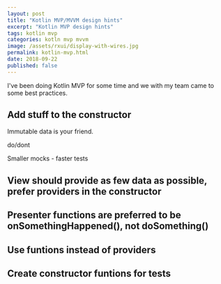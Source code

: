 ```yaml
---
layout: post
title: "Kotlin MVP/MVVM design hints"
excerpt: "Kotlin MVP design hints"
tags: kotlin mvp
categories: kotln mvp mvvm
image: /assets/rxui/display-with-wires.jpg
permalink: kotlin-mvp.html
date: 2018-09-22
published: false
---
```


I've been doing Kotlin MVP for some time and we with my team came to some best practices.

## Add stuff to the constructor

Immutable data is your friend.

do/dont

Smaller mocks - faster tests

## View should provide as few data as possible, prefer providers in the constructor

## Presenter functions are preferred to be onSomethingHappened(), not doSomething()

## Use funtions instead of providers

## Create constructor funtions for tests

<!-- Maybe say something about presenter interface/presenter incoming callbacks -->

<!-- Maybe say something about view presenters -->

